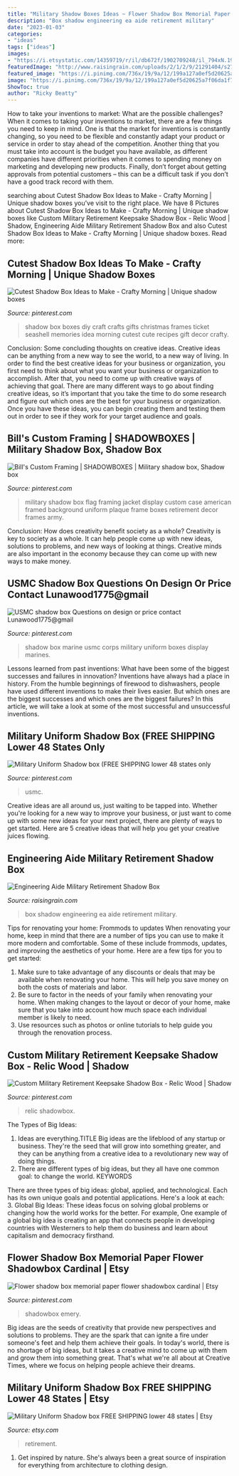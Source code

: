 ```yaml
---
title: "Military Shadow Boxes Ideas ~ Flower Shadow Box Memorial Paper Flower Shadowbox Cardinal"
description: "Box shadow engineering ea aide retirement military"
date: "2023-01-03"
categories:
- "ideas"
tags: ["ideas"]
images:
- "https://i.etsystatic.com/14359719/r/il/db672f/1902709248/il_794xN.1902709248_1tfn.jpg"
featuredImage: "http://www.raisingrain.com/uploads/2/1/2/9/21291404/s276376470948382617_p97_i7_w555.jpeg"
featured_image: "https://i.pinimg.com/736x/19/9a/12/199a127a0ef5d20625a7f06da1f78a03--marine-corps-shadow-box.jpg"
image: "https://i.pinimg.com/736x/19/9a/12/199a127a0ef5d20625a7f06da1f78a03--marine-corps-shadow-box.jpg"
ShowToc: true
author: "Ricky Beatty"
---
```



How to take your inventions to market: What are the possible challenges?
When it comes to taking your inventions to market, there are a few things you need to keep in mind. One is that the market for inventions is constantly changing, so you need to be flexible and constantly adapt your product or service in order to stay ahead of the competition. Another thing that you must take into account is the budget you have available, as different companies have different priorities when it comes to spending money on marketing and developing new products. Finally, don’t forget about getting approvals from potential customers – this can be a difficult task if you don’t have a good track record with them.

	

		
searching about Cutest Shadow Box Ideas to Make - Crafty Morning | Unique shadow boxes you've visit to the right place. We have 8 Pictures about Cutest Shadow Box Ideas to Make - Crafty Morning | Unique shadow boxes like Custom Military Retirement Keepsake Shadow Box - Relic Wood | Shadow, Engineering Aide Military Retirement Shadow Box and also Cutest Shadow Box Ideas to Make - Crafty Morning | Unique shadow boxes. Read more:
		
    
## Cutest Shadow Box Ideas To Make - Crafty Morning | Unique Shadow Boxes

<img loading=lazy src="https://i.pinimg.com/736x/5e/65/b4/5e65b4668d3fa3904907d03a580e59c6.jpg" onerror="this.onerror=null;this.src='https://tse1.mm.bing.net/th?id=OIP.bNbthykjWiMbeLIWZvR8VAHaJo&amp;pid=15.1';" alt="Cutest Shadow Box Ideas to Make - Crafty Morning | Unique shadow boxes">

_Source: pinterest.com_

>shadow box boxes diy craft crafts gifts christmas frames ticket seashell memories idea morning cutest cute recipes gift decor crafty. 

	

Conclusion: Some concluding thoughts on creative ideas.
Creative ideas can be anything from a new way to see the world, to a new way of living. In order to find the best creative ideas for your business or organization, you first need to think about what you want your business or organization to accomplish. After that, you need to come up with creative ways of achieving that goal. There are many different ways to go about finding creative ideas, so it’s important that you take the time to do some research and figure out which ones are the best for your business or organization. Once you have these ideas, you can begin creating them and testing them out in order to see if they work for your target audience and goals.

    
## Bill&#039;s Custom Framing | SHADOWBOXES | Military Shadow Box, Shadow Box

<img loading=lazy src="https://i.pinimg.com/736x/e6/cc/5d/e6cc5df178c61d3068527f8161276fe8.jpg" onerror="this.onerror=null;this.src='https://tse3.mm.bing.net/th?id=OIP.yPQv_jO4vR4JYuqMMAIzdgHaNK&amp;pid=15.1';" alt="Bill&#039;s Custom Framing | SHADOWBOXES | Military shadow box, Shadow box">

_Source: pinterest.com_

>military shadow box flag framing jacket display custom case american framed background uniform plaque frame boxes retirement decor frames army. 

	

Conclusion: How does creativity benefit society as a whole?
Creativity is key to society as a whole. It can help people come up with new ideas, solutions to problems, and new ways of looking at things. Creative minds are also important in the economy because they can come up with new ways to make money.

    
## USMC Shadow Box Questions On Design Or Price Contact Lunawood1775@gmail

<img loading=lazy src="https://i.pinimg.com/736x/19/9a/12/199a127a0ef5d20625a7f06da1f78a03--marine-corps-shadow-box.jpg" onerror="this.onerror=null;this.src='https://tse2.mm.bing.net/th?id=OIP.WqlPA4I1kdzzbvzdDdvGsQHaKK&amp;pid=15.1';" alt="USMC shadow box Questions on design or price contact Lunawood1775@gmail">

_Source: pinterest.com_

>shadow box marine usmc corps military uniform boxes display marines. 

	

Lessons learned from past inventions: What have been some of the biggest successes and failures in innovation?
Inventions have always had a place in history. From the humble beginnings of firewood to dishwashers, people have used different inventions to make their lives easier. But which ones are the biggest successes and which ones are the biggest failures? In this article, we will take a look at some of the most successful and unsuccessful inventions.

    
## Military Uniform Shadow Box (FREE SHIPPING Lower 48 States Only

<img loading=lazy src="https://i.pinimg.com/736x/7d/1c/86/7d1c86bcc5c332291dc6f8f547e7cc2f.jpg" onerror="this.onerror=null;this.src='https://tse3.mm.bing.net/th?id=OIP.CMVKUHrtrvaCGq6RHtAkvQHaJ3&amp;pid=15.1';" alt="Military Uniform Shadow box (FREE SHIPPING lower 48 states only">

_Source: pinterest.com_

>usmc. 

	

Creative ideas are all around us, just waiting to be tapped into. Whether you're looking for a new way to improve your business, or just want to come up with some new ideas for your next project, there are plenty of ways to get started. Here are 5 creative ideas that will help you get your creative juices flowing.

    
## Engineering Aide Military Retirement Shadow Box

<img loading=lazy src="http://www.raisingrain.com/uploads/2/1/2/9/21291404/s276376470948382617_p97_i7_w555.jpeg" onerror="this.onerror=null;this.src='https://tse2.mm.bing.net/th?id=OIP.zVX_9Mbi3vw-5NF1ASYrOwHaMz&amp;pid=15.1';" alt="Engineering Aide Military Retirement Shadow Box">

_Source: raisingrain.com_

>box shadow engineering ea aide retirement military. 

	

Tips for renovating your home: Frommods to updates
When renovating your home, keep in mind that there are a number of tips you can use to make it more modern and comfortable. Some of these include frommods, updates, and improving the aesthetics of your home. Here are a few tips for you to get started: 
1. Make sure to take advantage of any discounts or deals that may be available when renovating your home. This will help you save money on both the costs of materials and labor. 
2. Be sure to factor in the needs of your family when renovating your home. When making changes to the layout or decor of your home, make sure that you take into account how much space each individual member is likely to need. 
3. Use resources such as photos or online tutorials to help guide you through the renovation process.

    
## Custom Military Retirement Keepsake Shadow Box - Relic Wood | Shadow

<img loading=lazy src="https://i.pinimg.com/736x/9c/60/ab/9c60abbb731e23f1a35276416affa161.jpg" onerror="this.onerror=null;this.src='https://tse1.mm.bing.net/th?id=OIP._CCk3NAx7syY-reMPD8rDQHaJ3&amp;pid=15.1';" alt="Custom Military Retirement Keepsake Shadow Box - Relic Wood | Shadow">

_Source: pinterest.com_

>relic shadowbox. 

	

The Types of Big Ideas:
1. Ideas are everything.TITLE
Big ideas are the lifeblood of any startup or business. They're the seed that will grow into something greater, and they can be anything from a creative idea to a revolutionary new way of doing things.
2. There are different types of big ideas, but they all have one common goal: to change the world. KEYWORDS

There are three types of big ideas: global, applied, and technological. Each has its own unique goals and potential applications. Here's a look at each: 
3. Global Big Ideas: These ideas focus on solving global problems or changing how the world works for the better. For example, One example of a global big idea is creating an app that connects people in developing countries with Westerners to help them do business and learn about capitalism and democracy firsthand. 

    
## Flower Shadow Box Memorial Paper Flower Shadowbox Cardinal | Etsy

<img loading=lazy src="https://i.pinimg.com/736x/33/30/db/3330db3a555ac1fb27b2e67607e05c6e.jpg" onerror="this.onerror=null;this.src='https://tse4.mm.bing.net/th?id=OIP.ykZsm3-698FxzCa2Jr0lPwHaJ3&amp;pid=15.1';" alt="Flower shadow box memorial paper flower shadowbox cardinal | Etsy">

_Source: pinterest.com_

>shadowbox emery. 

	

Big ideas are the seeds of creativity that provide new perspectives and solutions to problems. They are the spark that can ignite a fire under someone's feet and help them achieve their goals. In today's world, there is no shortage of big ideas, but it takes a creative mind to come up with them and grow them into something great. That's what we're all about at Creative Times, where we focus on helping people achieve their dreams.

    
## Military Uniform Shadow Box FREE SHIPPING Lower 48 States | Etsy

<img loading=lazy src="https://i.etsystatic.com/14359719/r/il/db672f/1902709248/il_794xN.1902709248_1tfn.jpg" onerror="this.onerror=null;this.src='https://tse3.mm.bing.net/th?id=OIP.t-MrhvKOpMiAsPu2hm3w0QHaJ4&amp;pid=15.1';" alt="Military Uniform Shadow box FREE SHIPPING lower 48 states | Etsy">

_Source: etsy.com_

>retirement. 

	

1. Get inspired by nature. She's always been a great source of inspiration for everything from architecture to clothing design.

